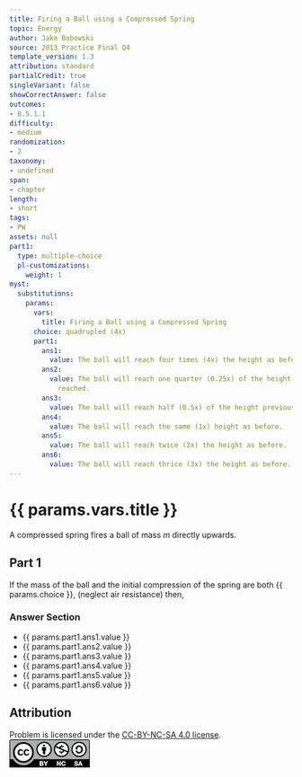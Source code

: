 ```yaml
---
title: Firing a Ball using a Compressed Spring
topic: Energy
author: Jake Bobowski
source: 2013 Practice Final Q4
template_version: 1.3
attribution: standard
partialCredit: true
singleVariant: false
showCorrectAnswer: false
outcomes:
- 8.5.1.1
difficulty:
- medium
randomization:
- 2
taxonomy:
- undefined
span:
- chapter
length:
- short
tags:
- PW
assets: null
part1:
  type: multiple-choice
  pl-customizations:
    weight: 1
myst:
  substitutions:
    params:
      vars:
        title: Firing a Ball using a Compressed Spring
      choice: quadrupled (4x)
      part1:
        ans1:
          value: The ball will reach four times (4x) the height as before.
        ans2:
          value: The ball will reach one quarter (0.25x) of the height previously
            reached.
        ans3:
          value: The ball will reach half (0.5x) of the height previously reached.
        ans4:
          value: The ball will reach the same (1x) height as before.
        ans5:
          value: The ball will reach twice (2x) the height as before.
        ans6:
          value: The ball will reach thrice (3x) the height as before.
---
```

# {{ params.vars.title }}
A compressed spring fires a ball of mass $m$ directly upwards.

## Part 1

If the mass of the ball and the initial compression of the spring are both {{ params.choice }}, (neglect air resistance) then,

### Answer Section

- {{ params.part1.ans1.value }}
- {{ params.part1.ans2.value }}
- {{ params.part1.ans3.value }}
- {{ params.part1.ans4.value }}
- {{ params.part1.ans5.value }}
- {{ params.part1.ans6.value }}

## Attribution

Problem is licensed under the [CC-BY-NC-SA 4.0 license](https://creativecommons.org/licenses/by-nc-sa/4.0/).<br> ![The Creative Commons 4.0 license requiring attribution-BY, non-commercial-NC, and share-alike-SA license.](https://raw.githubusercontent.com/firasm/bits/master/by-nc-sa.png)
